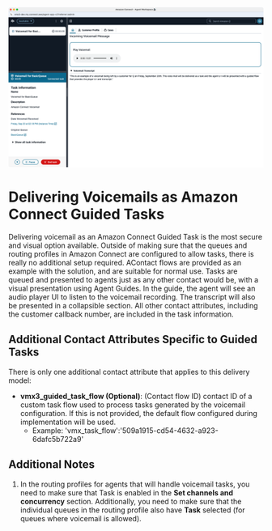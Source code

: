 ![Voicemail Express Architecture](Docs/Img/guided_task.png)
# Delivering Voicemails as Amazon Connect Guided Tasks
Delivering voicemail as an Amazon Connect Guided Task is the most secure and visual option available. Outside of making sure that the queues and routing profiles in Amazon Connect are configured to allow tasks, there is really no additional setup required. AContact flows are provided as an example with the solution, and are suitable for normal use. Tasks are queued and presented to agents just as any other contact would be, with a visual presentation using Agent Guides. In the guide, the agent will see an audio player UI to listen to the voicemail recording. The transcript will also be presented in a collapsible section. All other contact attributes, including the customer callback number, are included in the task information.

## Additional Contact Attributes Specific to Guided Tasks
There is only one additional contact attribute that applies to this delivery model:
-  **vmx3_guided_task_flow (Optional)**: (Contact flow ID) contact ID of a custom task flow used to process tasks generated by the voicemail configuration. If this is not provided, the default flow configured during implementation will be used.
    -  Example: 'vmx_task_flow':'509a1915-cd54-4632-a923-6dafc5b722a9'

## Additional Notes
1.  In the routing profiles for agents that will handle voicemail tasks, you need to make sure that Task is enabled in the **Set channels and concurrency** section. Additionally, you need to make sure that the individual queues in the routing profile also have **Task** selected (for queues where voicemail is allowed).